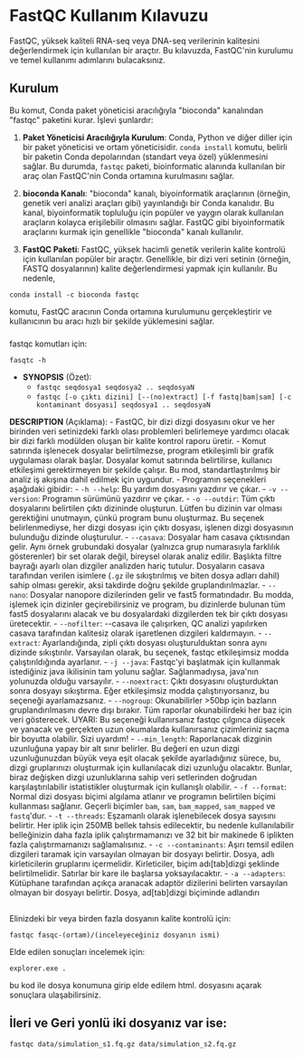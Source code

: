 # FastQC Kullanım Kılavuzu

FastQC, yüksek kaliteli RNA-seq veya DNA-seq verilerinin kalitesini değerlendirmek için kullanılan bir araçtır. Bu kılavuzda, FastQC'nin kurulumu ve temel kullanımı adımlarını bulacaksınız.

## Kurulum
Bu komut, Conda paket yöneticisi aracılığıyla "bioconda" kanalından "fastqc" paketini kurar. İşlevi şunlardır:

1. **Paket Yöneticisi Aracılığıyla Kurulum**: Conda, Python ve diğer diller için bir paket yöneticisi ve ortam yöneticisidir.
 `conda install` komutu, belirli bir paketin Conda depolarından (standart veya özel) yüklenmesini sağlar. Bu durumda, `fastqc` paketi, bioinformatic alanında kullanılan bir araç olan FastQC'nin Conda ortamına kurulmasını sağlar.

2. **bioconda Kanalı**: "bioconda" kanalı, biyoinformatik araçlarının (örneğin, genetik veri analizi araçları gibi) yayınlandığı bir Conda kanalıdır. Bu kanal, biyoinformatik topluluğu için popüler ve yaygın olarak kullanılan araçların kolayca erişilebilir olmasını sağlar. FastQC gibi biyoinformatik araçlarını kurmak için genellikle "bioconda" kanalı kullanılır.

3. **FastQC Paketi**: FastQC, yüksek hacimli genetik verilerin kalite kontrolü için kullanılan popüler bir araçtır. Genellikle, bir dizi veri setinin (örneğin, FASTQ dosyalarının) kalite değerlendirmesi yapmak için kullanılır. Bu nedenle, 
```
conda install -c bioconda fastqc

```
 komutu, FastQC aracının Conda ortamına kurulumunu gerçekleştirir ve kullanıcının bu aracı hızlı bir şekilde yüklemesini sağlar.

 ###
 fastqc komutları için:

 ```
 fasqtc -h
 ```

- **SYNOPSIS** (Özet):
    - `fastqc seqdosya1 seqdosya2 .. seqdosyaN`
    - `fastqc [-o çıktı dizini] [--(no)extract] [-f fastq|bam|sam] [-c kontaminant dosyası] seqdosya1 .. seqdosyaN`

 **DESCRIPTION** (Açıklama):
    - FastQC, bir dizi dizgi dosyasını okur ve her birinden veri setinizdeki farklı olası problemleri belirlemeye yardımcı olacak bir dizi farklı modülden oluşan bir kalite kontrol raporu üretir.
    - Komut satırında işlenecek dosyalar belirtilmezse, program etkileşimli bir grafik uygulaması olarak başlar. Dosyalar komut satırında belirtilirse, kullanıcı etkileşimi gerektirmeyen bir şekilde çalışır. Bu mod, standartlaştırılmış bir analiz iş akışına dahil edilmek için uygundur.
    - Programın seçenekleri aşağıdaki gibidir:
        - `-h --help`: Bu yardım dosyasını yazdırır ve çıkar.
        - `-v --version`: Programın sürümünü yazdırır ve çıkar.
        - `-o --outdir`: Tüm çıktı dosyalarını belirtilen çıktı dizininde oluşturun. Lütfen bu dizinin var olması gerektiğini unutmayın, çünkü program bunu oluşturmaz. Bu seçenek belirlenmediyse, her dizgi dosyası için çıktı dosyası, işlenen dizgi dosyasının bulunduğu dizinde oluşturulur.
        - `--casava`: Dosyalar ham casava çıktısından gelir. Aynı örnek grubundaki dosyalar (yalnızca grup numarasıyla farklılık gösterenler) bir set olarak değil, bireysel olarak analiz edilir. Başlıkta filtre bayrağı ayarlı olan dizgiler analizden hariç tutulur. Dosyaların casava tarafından verilen isimlere (`.gz` ile sıkıştırılmış ve biten dosya adları dahil) sahip olması gerekir, aksi takdirde doğru şekilde gruplandırılmazlar.
        - `--nano`: Dosyalar nanopore dizilerinden gelir ve fast5 formatındadır. Bu modda, işlemek için dizinler geçirebilirsiniz ve program, bu dizinlerde bulunan tüm fast5 dosyalarını alacak ve bu dosyalardaki dizgilerden tek bir çıktı dosyası üretecektir.
        - `--nofilter`: --casava ile çalışırken, QC analizi yapılırken casava tarafından kalitesiz olarak işaretlenen dizgileri kaldırmayın.
        - `--extract`: Ayarlandığında, zipli çıktı dosyası oluşturulduktan sonra aynı dizinde sıkıştırılır. Varsayılan olarak, bu seçenek, fastqc etkileşimsiz modda çalıştırıldığında ayarlanır.
        - `-j --java`: Fastqc'yi başlatmak için kullanmak istediğiniz java ikilisinin tam yolunu sağlar. Sağlanmadıysa, java'nın yolunuzda olduğu varsayılır.
        - `--noextract`: Çıktı dosyasını oluşturduktan sonra dosyayı sıkıştırma. Eğer etkileşimsiz modda çalıştırıyorsanız, bu seçeneği ayarlamazsanız.
        - `--nogroup`: Okunabilirler >50bp için bazların gruplandırılmasını devre dışı bırakır. Tüm raporlar okunabilirdeki her baz için veri gösterecek. UYARI: Bu seçeneği kullanırsanız fastqc çılgınca düşecek ve yanacak ve gerçekten uzun okumalarda kullanırsanız çizimleriniz saçma bir boyutta olabilir. Sizi uyardım!
        - `--min_length`: Raporlanacak dizginin uzunluğuna yapay bir alt sınır belirler. Bu değeri en uzun dizgi uzunluğunuzdan büyük veya eşit olacak şekilde ayarladığınız sürece, bu, dizgi gruplarınızı oluşturmak için kullanılacak dizi uzunluğu olacaktır. Bunlar, biraz değişken dizgi uzunluklarına sahip veri setlerinden doğrudan karşılaştırılabilir istatistikler oluşturmak için kullanışlı olabilir.
        - `-f --format`: Normal dizi dosyası biçimi algılama atlanır ve programın belirtilen biçimi kullanması sağlanır. Geçerli biçimler `bam`, `sam`, `bam_mapped`, `sam_mapped` ve `fastq`'dur.
        - `-t --threads`: Eşzamanlı olarak işlenebilecek dosya sayısını belirtir. Her iplik için 250MB bellek tahsis edilecektir, bu nedenle kullanılabilir belleğinizin daha fazla iplik çalıştırmamanızı ve 32 bit bir makinede 6 iplikten fazla çalıştırmamanızı sağlamalısınız.
        - `-c --contaminants`: Aşırı temsil edilen dizgileri taramak için varsayılan olmayan bir dosyayı belirtir. Dosya, adlı kirleticilerin gruplarını içermelidir. Kirleticiler, biçim adı[tab]dizgi şeklinde belirtilmelidir. Satırlar bir kare ile başlarsa yoksayılacaktır.
        - `-a --adapters`: Kütüphane tarafından açıkça aranacak adaptör dizilerini belirten varsayılan olmayan bir dosyayı belirtir. Dosya, ad[tab]dizgi biçiminde adlandırı

##
Elinizdeki bir veya birden fazla dosyanın kalite kontrolü için:

```
fastqc fasqc-(ortam)/(inceleyeceğiniz dosyanın ismi)
```

Elde edilen sonuçları incelemek için:
```
explorer.exe .
```
bu kod ile dosya konumuna girip elde edilem html. dosyasını açarak sonuçlara ulaşabilirsiniz.

## İleri ve Geri yonlü iki dosyanız var ise:

```
fastqc data/simulation_s1.fq.gz data/simulation_s2.fq.gz
```